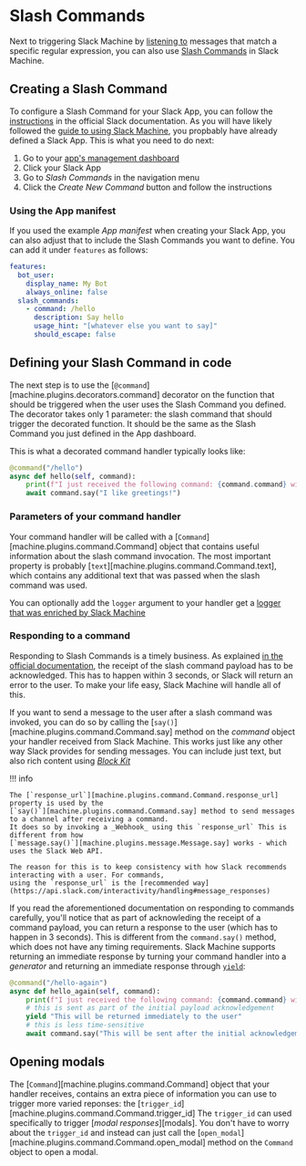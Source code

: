 # Slash Commands

Next to triggering Slack Machine by [listening to](listening.md) messages that match a specific regular expression,
you can also use [Slash Commands](https://api.slack.com/interactivity/slash-commands) in Slack Machine.

## Creating a Slash Command

To configure a Slash Command for your Slack App, you can follow the
[instructions](https://api.slack.com/interactivity/slash-commands#creating_commands) in the official Slack
documentation. As you will have likely followed the [guide to using Slack Machine](../user/usage.md), you propbably
have already defined a Slack App. This is what you need to do next:

1. Go to your [app's management dashboard](https://api.slack.com/apps)
2. Click your Slack App
3. Go to _Slash Commands_ in the navigation menu
4. Click the _Create New Command_ button and follow the instructions

### Using the App manifest

If you used the example _App manifest_ when creating your Slack App, you can also adjust that to include the Slash
Commands you want to define. You can add it under `features` as follows:

```yaml
features:
  bot_user:
    display_name: My Bot
    always_online: false
  slash_commands:
    - command: /hello
      description: Say hello
      usage_hint: "[whatever else you want to say]"
      should_escape: false
```

## Defining your Slash Command in code

The next step is to use the [`@command`][machine.plugins.decorators.command] decorator on the function that should be
triggered when the user uses the Slash Command you defined. The decorator takes only 1 parameter: the slash command
that should trigger the decorated function. It should be the same as the Slash Command you just defined in the App
dashboard.

This is what a decorated command handler typically looks like:

```python
@command("/hello")
async def hello(self, command):
    print(f"I just received the following command: {command.command} with text {command.text}")
    await command.say("I like greetings!")
```

### Parameters of your command handler

Your command handler will be called with a [`Command`][machine.plugins.command.Command] object that contains useful
information about the slash command invocation. The most important property is probably
[`text`][machine.plugins.command.Command.text], which contains any additional text that was passed when the slash
command was used.

You can optionally add the `logger` argument to your handler get a
[logger that was enriched by Slack Machine](misc.md#using-loggers-provided-by-slack-machine-in-your-handler-functions)

### Responding to a command

Responding to Slash Commands is a timely business. As explained
[in the official documentation](https://api.slack.com/interactivity/slash-commands#responding_to_commands), the
receipt of the slash command payload has to be acknowledged. This has to happen within 3 seconds, or Slack will
return an error to the user. To make your life easy, Slack Machine will handle all of this.

If you want to send a message to the user after a slash command was invoked, you can do so by calling the
[`say()`][machine.plugins.command.Command.say] method on the _command_ object your handler received from Slack Machine.
This works just like any other way Slack provides for sending messages. You can include just text, but also rich
content using [_Block Kit_](https://api.slack.com/block-kit)

!!! info

    The [`response_url`][machine.plugins.command.Command.response_url] property is used by the
    [`say()`][machine.plugins.command.Command.say] method to send messages to a channel after receiving a command.
    It does so by invoking a _Webhook_ using this `response_url` This is different from how
    [`message.say()`][machine.plugins.message.Message.say] works - which uses the Slack Web API.

    The reason for this is to keep consistency with how Slack recommends interacting with a user. For commands,
    using the `response_url` is the [recommended way](https://api.slack.com/interactivity/handling#message_responses)

If you read the aforementioned documentation on responding to commands carefully, you'll notice that as part of
acknowleding the receipt of a command payload, you can return a response to the user (which has to happen in 3
seconds). This is different from the `command.say()` method, which does not have any timing requirements. Slack
Machine supports returning an immediate response by turning your command handler into a _generator_ and returning an
immediate response through [`yield`](https://docs.python.org/3/reference/simple_stmts.html#yield):

```python
@command("/hello-again")
async def hello_again(self, command):
    print(f"I just received the following command: {command.command} with text {command.text}")
    # this is sent as part of the initial payload acknowledgement
    yield "This will be returned immediately to the user"
    # this is less time-sensitive
    await command.say("This will be sent after the initial acknowledgement")
```

## Opening modals

The [`Command`][machine.plugins.command.Command] object that your handler receives, contains an extra piece of
information you can use to trigger more varied reponses: the [`trigger_id`][machine.plugins.command.Command.trigger_id]
The `trigger_id` can used specifically to trigger [_modal responses_][modals]. You don't have to worry about the
`trigger_id` and instead can just call the [`open_modal`][machine.plugins.command.Command.open_modal] method on the
`Command` object to open a modal.
